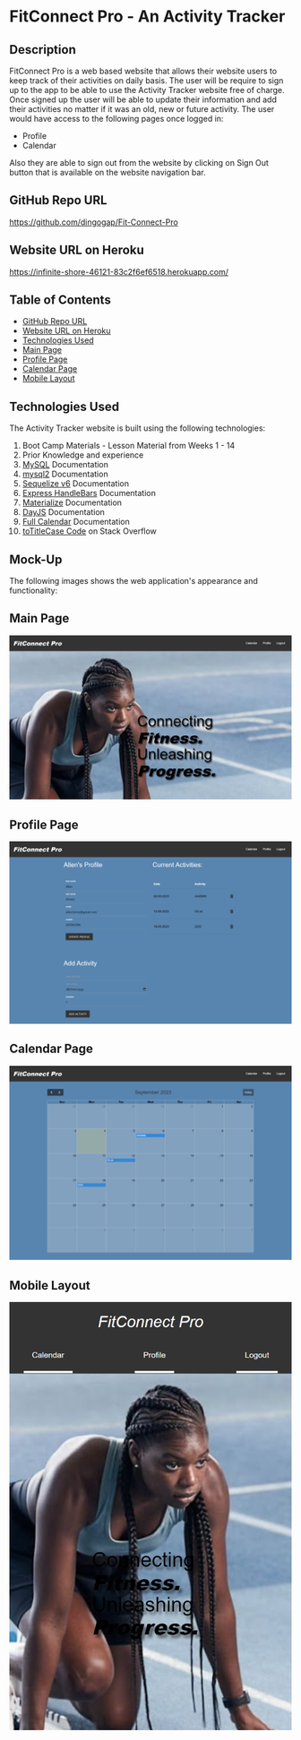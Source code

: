 # FitConnect Pro - An Activity Tracker

## Description

FitConnect Pro is a web based website that allows their website users to keep track of their activities on daily basis.
The user will be require to sign up to the app to be able to use the Activity Tracker website free of charge.
Once signed up the user will be able to update their information and add their activities no matter if it was an old, new or future activity.
The user would have access to the following pages once logged in:
* Profile
* Calendar


Also they are able to sign out from the website by clicking on Sign Out button that is available on the website navigation bar.


## GitHub Repo URL
https://github.com/dingogap/Fit-Connect-Pro

## Website URL on Heroku
https://infinite-shore-46121-83c2f6ef6518.herokuapp.com/

## Table of Contents
* [GitHub Repo URL](#github-repo-url)
* [Website URL on Heroku](#website-url-on-heroku)
* [Technologies Used](#technologies-used)
* [Main Page](#main-page)
* [Profile Page](#profile-page)
* [Calendar Page](#calendar-page)
* [Mobile Layout](#mobile-layout)

## Technologies Used
The Activity Tracker website is built using the following technologies:

1. Boot Camp Materials - Lesson Material from Weeks 1 - 14
2. Prior Knowledge and experience
3. [MySQL][def1] Documentation
4. [mysql2][def2] Documentation
5. [Sequelize v6][def3] Documentation
6. [Express HandleBars][def4] Documentation
7. [Materialize][def5] Documentation
8. [DayJS][def6] Documentation
9. [Full Calendar][def7] Documentation
10. [toTitleCase Code][def8] on Stack Overflow
    
[def1]: https://dev.mysql.com/doc/
[def2]: https://www.npmjs.com/package/mysql2
[def3]: https://www.npmjs.com/package/sequelize
[def4]: https://www.npmjs.com/package/express-handlebars
[def5]: https://materializecss.com/
[def6]: https://day.js.org/docs/en/installation/node-js
[def7]: https://fullcalendar.io/docs
[def8]: https://stackoverflow.com/questions/5086390/jquery-title-case



## Mock-Up

The following images shows the web application's appearance and functionality:

## Main Page
![Activity Tracker main page includes a navigation bar, a cover image, and slogan](./assets/images/main-page.png)

## Profile Page
![Activity Tracker profile page includes a navigation bar, account details and user activities ](./assets/images/profile.png)

## Calendar Page
![Calendar page includes month view page with user activities ](./assets/images/calendar.png)

## Mobile Layout
![Activity Tracker page viewed on small screen ](./assets/images/mobile.png)